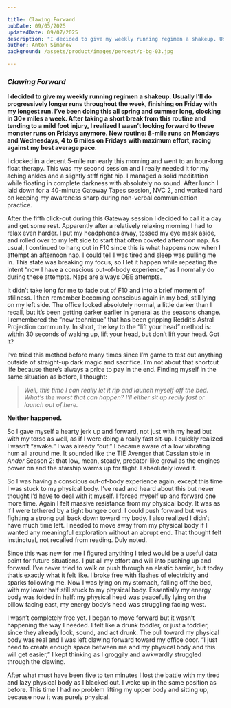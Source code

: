 ```yaml
---

title: Clawing Forward
pubDate: 09/05/2025
updatedDate: 09/07/2025
description: "I decided to give my weekly running regimen a shakeup. Usually I’ll do progressively longer runs throughout the week, finishing on Friday with my longest run. I’ve been doing this all spring and summer long, clocking in 30+ miles a week. After taking a short break from this routine and tending to a mild foot injury, I realized I wasn’t looking forward to these monster runs on Fridays anymore. New routine: 8-mile runs on Mondays and Wednesdays, 4 to 6 miles on Fridays with maximum effort, racing against my best average pace."
author: Anton Simanov
background: /assets/product/images/percept/p-bg-03.jpg

---
```


### *Clawing Forward*

**I decided to give my weekly running regimen a shakeup. Usually I’ll do progressively longer runs throughout the week, finishing on Friday with my longest run. I’ve been doing this all spring and summer long, clocking in 30+ miles a week. After taking a short break from this routine and tending to a mild foot injury, I realized I wasn’t looking forward to these monster runs on Fridays anymore. New routine: 8-mile runs on Mondays and Wednesdays, 4 to 6 miles on Fridays with maximum effort, racing against my best average pace.**

I clocked in a decent 5-mile run early this morning and went to an hour-long float therapy. This was my second session and I really needed it for my aching ankles and a slightly stiff right hip. I managed a solid meditation while floating in complete darkness with absolutely no sound. After lunch I laid down for a 40-minute Gateway Tapes session, NVC 2, and worked hard on keeping my awareness sharp during non-verbal communication practice.

After the fifth click-out during this Gateway session I decided to call it a day and get some rest. Apparently after a relatively relaxing morning I had to relax even harder. I put my headphones away, tossed my eye mask aside, and rolled over to my left side to start that often coveted afternoon nap. As usual, I continued to hang out in F10 since this is what happens now when I attempt an afternoon nap. I could tell I was tired and sleep was pulling me in. This state was breaking my focus, so I let it happen while repeating the intent “now I have a conscious out-of-body experience,” as I normally do during these attempts. Naps are always OBE attempts.

It didn’t take long for me to fade out of F10 and into a brief moment of stillness. I then remember becoming conscious again in my bed, still lying on my left side. The office looked absolutely normal, a little darker than I recall, but it’s been getting darker earlier in general as the seasons change. I remembered the “new technique” that has been gripping Reddit’s Astral Projection community. In short, the key to the “lift your head” method is: within 30 seconds of waking up, lift your head, but don’t lift your head. Got it?

I’ve tried this method before many times since I’m game to test out anything outside of straight-up dark magic and sacrifice. I’m not about that shortcut life because there’s always a price to pay in the end. Finding myself in the same situation as before, I thought:

> *Well, this time I can really let it rip and launch myself off the bed. What’s the worst that can happen? I’ll either sit up really fast or launch out of here.*

**Neither happened.**

So I gave myself a hearty jerk up and forward, not just with my head but with my torso as well, as if I were doing a really fast sit-up. I quickly realized I wasn’t “awake.” I was already “out.” I became aware of a low vibrating hum all around me. It sounded like the TIE Avenger that Cassian stole in *Andor* Season 2: that low, mean, steady, predator-like growl as the engines power on and the starship warms up for flight. I absolutely loved it.

So I was having a conscious out-of-body experience again, except this time I was stuck to my physical body. I’ve read and heard about this but never thought I’d have to deal with it myself. I forced myself up and forward one more time. Again I felt massive resistance from my physical body. It was as if I were tethered by a tight bungee cord. I could push forward but was fighting a strong pull back down toward my body. I also realized I didn’t have much time left. I needed to move away from my physical body if I wanted any meaningful exploration without an abrupt end. That thought felt instinctual, not recalled from reading. Duly noted.

Since this was new for me I figured anything I tried would be a useful data point for future situations. I put all my effort and will into pushing up and forward. I’ve never tried to walk or push through an elastic barrier, but today that’s exactly what it felt like. I broke free with flashes of electricity and sparks following me. Now I was lying on my stomach, falling off the bed, with my lower half still stuck to my physical body. Essentially my energy body was folded in half: my physical head was peacefully lying on the pillow facing east, my energy body’s head was struggling facing west.

I wasn’t completely free yet. I began to move forward but it wasn’t happening the way I needed. I felt like a drunk toddler, or just a toddler, since they already look, sound, and act drunk. The pull toward my physical body was real and I was left clawing forward toward my office door. “I just need to create enough space between me and my physical body and this will get easier,” I kept thinking as I groggily and awkwardly struggled through the clawing.

After what must have been five to ten minutes I lost the battle with my tired and lazy physical body as I blacked out. I woke up in the same position as before. This time I had no problem lifting my upper body and sitting up, because now it was purely physical.

